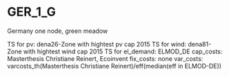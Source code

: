 # GER_1_G #
Germany one node, green meadow

TS for pv: dena26-Zone with hightest pv cap 2015
TS for wind: dena81-Zone with hightest wind cap 2015
TS for el_demand: ELMOD_DE
cap_costs: Masterthesis Christiane Reinert, Ecoinvent
fix_costs: none
var_costs: varcosts_th(Masterthesis Christiane Reinert)/eff(median(eff in ELMOD-DE))

